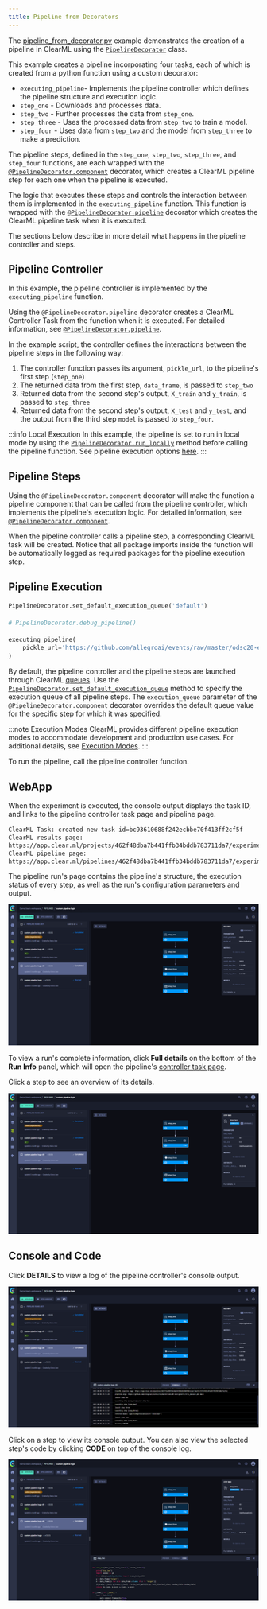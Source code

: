 ```yaml
---
title: Pipeline from Decorators
---
```


The [pipeline_from_decorator.py](https://github.com/allegroai/clearml/blob/master/examples/pipeline/pipeline_from_decorator.py) 
example demonstrates the creation of a pipeline in ClearML using the [`PipelineDecorator`](../../references/sdk/automation_controller_pipelinecontroller.md#class-automationcontrollerpipelinedecorator)
class. 

This example creates a pipeline incorporating four tasks, each of which is created from a python function using a custom decorator:
* `executing_pipeline`- Implements the pipeline controller which defines the pipeline structure and execution logic.
* `step_one` - Downloads and processes data.
* `step_two` - Further processes the data from `step_one`.
* `step_three` - Uses the processed data from `step_two` to train a model.
* `step_four` - Uses data from `step_two` and the model from `step_three` to make a prediction.

The pipeline steps, defined in the `step_one`, `step_two`, `step_three`, and `step_four` functions, are each wrapped with the 
[`@PipelineDecorator.component`](../../references/sdk/automation_controller_pipelinecontroller.md#pipelinedecoratorcomponent) 
decorator, which creates a ClearML pipeline step for each one when the pipeline is executed.

The logic that executes these steps and controls the interaction between them is implemented in the `executing_pipeline` 
function. This function is wrapped with the [`@PipelineDecorator.pipeline`](../../references/sdk/automation_controller_pipelinecontroller.md#pipelinedecoratorpipeline) 
decorator which creates the ClearML pipeline task when it is executed.

The sections below describe in more detail what happens in the pipeline controller and steps.

## Pipeline Controller

In this example, the pipeline controller is implemented by the `executing_pipeline` function.

Using the `@PipelineDecorator.pipeline` decorator creates a ClearML Controller Task from the function when it is executed. 
For detailed information, see [`@PipelineDecorator.pipeline`](../../references/sdk/automation_controller_pipelinecontroller.md#pipelinedecoratorpipeline). 

In the example script, the controller defines the interactions between the pipeline steps in the following way:
1. The controller function passes its argument, `pickle_url`, to the pipeline's first step (`step_one`)
1. The returned data from the first step, `data_frame`, is passed to `step_two`
1. Returned data from the second step's output, `X_train` and `y_train`, is passed to `step_three`
1. Returned data from the second step's output, `X_test` and `y_test`, and the output from the third step `model` is
  passed to `step_four`.

:::info Local Execution
In this example, the pipeline is set to run in local mode by using 
the <span class="link-code"><a href="../../references/sdk/automation_controller_pipelinecontroller#pipelinedecoratorrun_locally"><code>PipelineDecorator.run_locally</code></a></span>
method before calling the pipeline function. See pipeline execution options [here](../../pipelines/pipelines_sdk_function_decorators.md#running-the-pipeline). 
:::

## Pipeline Steps 
Using the `@PipelineDecorator.component` decorator will make the function a pipeline component that can be called from the 
pipeline controller, which implements the pipeline's execution logic. For detailed information, see [`@PipelineDecorator.component`](../../references/sdk/automation_controller_pipelinecontroller.md#pipelinedecoratorcomponent). 

When the pipeline controller calls a pipeline step, a corresponding ClearML task will be created. Notice that all package 
imports inside the function will be automatically logged as required packages for the pipeline execution step.

## Pipeline Execution

```python
PipelineDecorator.set_default_execution_queue('default')

# PipelineDecorator.debug_pipeline()

executing_pipeline(
    pickle_url='https://github.com/allegroai/events/raw/master/odsc20-east/generic/iris_dataset.pkl',
)
```

By default, the pipeline controller and the pipeline steps are launched through ClearML [queues](../../fundamentals/agents_and_queues.md#what-is-a-queue). 
Use the [`PipelineDecorator.set_default_execution_queue`](../../references/sdk/automation_controller_pipelinecontroller.md#pipelinedecoratorset_default_execution_queue)
method to specify the execution queue of all pipeline steps. The `execution_queue` parameter of the `@PipelineDecorator.component` 
decorator overrides the default queue value for the specific step for which it was specified.

:::note Execution Modes
ClearML provides different pipeline execution modes to accommodate development and production use cases. For additional 
details, see [Execution Modes](../../pipelines/pipelines.md#running-your-pipelines).
:::

To run the pipeline, call the pipeline controller function.

## WebApp

When the experiment is executed, the console output displays the task ID, and links to the pipeline controller task page and pipeline page. 

```
ClearML Task: created new task id=bc93610688f242ecbbe70f413ff2cf5f
ClearML results page: https://app.clear.ml/projects/462f48dba7b441ffb34bddb783711da7/experiments/bc93610688f242ecbbe70f413ff2cf5f/output/log
ClearML pipeline page: https://app.clear.ml/pipelines/462f48dba7b441ffb34bddb783711da7/experiments/bc93610688f242ecbbe70f413ff2cf5f
```

The pipeline run's page contains the pipeline's structure, the execution status of every step, as well as the run's 
configuration parameters and output.

![Pipeline DAG](../../img/examples_pipeline_from_decorator_DAG.png)

To view a run's complete information, click **Full details** on the bottom of the **Run Info** panel, which will open the 
pipeline's [controller task page](../../webapp/webapp_exp_track_visual.md).

Click a step to see an overview of its details.

![Pipeline step info](../../img/examples_pipeline_from_decorator_step_info.png)

## Console and Code

Click **DETAILS** to view a log of the pipeline controller's console output.   

![Pipeline console](../../img/examples_pipeline_from_decorator_console.png)

Click on a step to view its console output. You can also view the selected step's code by clicking **CODE**
on top of the console log.

![Pipeline step code](../../img/examples_pipeline_from_decorator_code.png)

